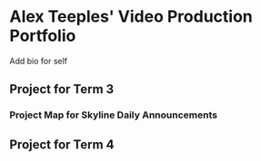 # Alex Teeples' Video Production Portfolio

Add bio for self

## Project for Term 3

### Project Map for Skyline Daily Announcements

## Project for Term 4

